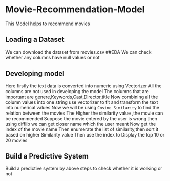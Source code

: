 # Movie-Recommendation-Model
This Model helps to recommend movies
## Loading a Dataset
We can download the dataset from movies.csv
##EDA
We can check whether any columns have null values or not
## Developing model
Here firstly the text data is converted into numeric using Vectorizer
All the columns are not used in developing the model 
The columns that are important are genere,Keywords,Cast,Director,title
Now combining all the column values into one string
use vectorizer to fit and transform the text into numerical values
Now we will be using `Cosine Similarity` to find the relation between the movies
The Higher the similarity value ,the movie can be recommended
Suppose the movie entered by the user is wrong then using difflib we can get closer name which the user meant
Now get the index of the movie name
Then enumerate the list of similarity,then sort it based on higher Similarity value
Then use the index to Display the top 10 or 20 movies 
## Build a Predictive System
Build a predictive system by above steps to check whether it is working or not
